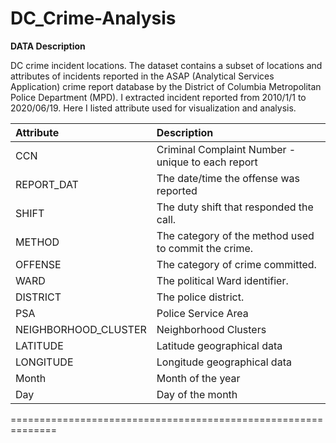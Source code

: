 # DC_Crime-Analysis

**DATA Description**

DC crime incident locations. The dataset contains a subset of locations and attributes of incidents reported in the ASAP (Analytical Services Application) crime report database by the District of Columbia Metropolitan Police Department (MPD). I extracted incident reported from 2010/1/1 to 2020/06/19. Here I listed attribute used for visualization and analysis. 


| Attribute               | Description                                                      | 
|:----------------------- |:---------------------------------------------------------------- |
| CCN                     | Criminal Complaint Number - unique to each report                | 
| REPORT_DAT              | The date/time the offense was reported                           |
| SHIFT                   | The duty shift that responded the call.                          |
| METHOD                  | The category of the method used to commit the crime.             | 
| OFFENSE                 | The category of crime committed.                                 | 
| WARD                    | The political Ward identifier.                                   |
| DISTRICT                | The police district.                                             |
| PSA                     | Police Service Area                                              | 
| NEIGHBORHOOD_CLUSTER    | Neighborhood Clusters                                            |
| LATITUDE                | Latitude geographical data                                       |
| LONGITUDE               | Longitude geographical data                                      |
| Month                   | Month of the year                                                |
| Day                     | Day of the month                                                 |

==============================================================
